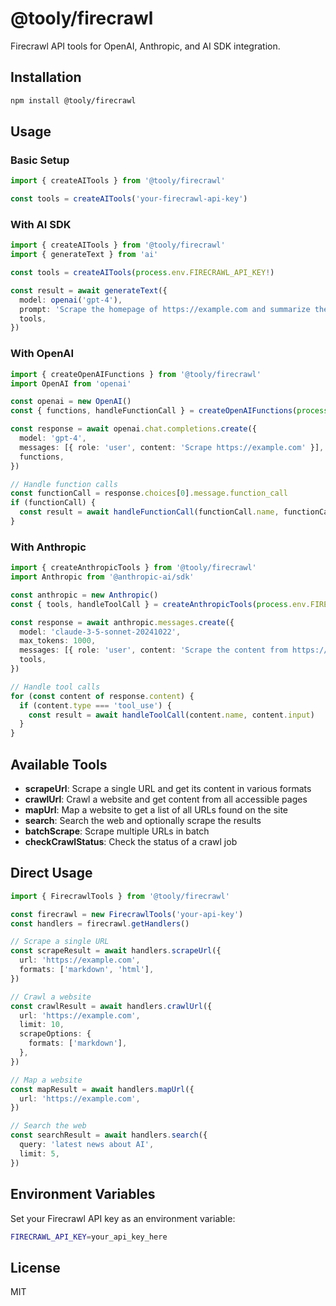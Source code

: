 # @tooly/firecrawl

Firecrawl API tools for OpenAI, Anthropic, and AI SDK integration.

## Installation

```bash
npm install @tooly/firecrawl
```

## Usage

### Basic Setup

```typescript
import { createAITools } from '@tooly/firecrawl'

const tools = createAITools('your-firecrawl-api-key')
```

### With AI SDK

```typescript
import { createAITools } from '@tooly/firecrawl'
import { generateText } from 'ai'

const tools = createAITools(process.env.FIRECRAWL_API_KEY!)

const result = await generateText({
  model: openai('gpt-4'),
  prompt: 'Scrape the homepage of https://example.com and summarize the content',
  tools,
})
```

### With OpenAI

```typescript
import { createOpenAIFunctions } from '@tooly/firecrawl'
import OpenAI from 'openai'

const openai = new OpenAI()
const { functions, handleFunctionCall } = createOpenAIFunctions(process.env.FIRECRAWL_API_KEY!)

const response = await openai.chat.completions.create({
  model: 'gpt-4',
  messages: [{ role: 'user', content: 'Scrape https://example.com' }],
  functions,
})

// Handle function calls
const functionCall = response.choices[0].message.function_call
if (functionCall) {
  const result = await handleFunctionCall(functionCall.name, functionCall.arguments)
}
```

### With Anthropic

```typescript
import { createAnthropicTools } from '@tooly/firecrawl'
import Anthropic from '@anthropic-ai/sdk'

const anthropic = new Anthropic()
const { tools, handleToolCall } = createAnthropicTools(process.env.FIRECRAWL_API_KEY!)

const response = await anthropic.messages.create({
  model: 'claude-3-5-sonnet-20241022',
  max_tokens: 1000,
  messages: [{ role: 'user', content: 'Scrape the content from https://example.com' }],
  tools,
})

// Handle tool calls
for (const content of response.content) {
  if (content.type === 'tool_use') {
    const result = await handleToolCall(content.name, content.input)
  }
}
```

## Available Tools

- **scrapeUrl**: Scrape a single URL and get its content in various formats
- **crawlUrl**: Crawl a website and get content from all accessible pages
- **mapUrl**: Map a website to get a list of all URLs found on the site
- **search**: Search the web and optionally scrape the results
- **batchScrape**: Scrape multiple URLs in batch
- **checkCrawlStatus**: Check the status of a crawl job

## Direct Usage

```typescript
import { FirecrawlTools } from '@tooly/firecrawl'

const firecrawl = new FirecrawlTools('your-api-key')
const handlers = firecrawl.getHandlers()

// Scrape a single URL
const scrapeResult = await handlers.scrapeUrl({
  url: 'https://example.com',
  formats: ['markdown', 'html'],
})

// Crawl a website
const crawlResult = await handlers.crawlUrl({
  url: 'https://example.com',
  limit: 10,
  scrapeOptions: {
    formats: ['markdown'],
  },
})

// Map a website
const mapResult = await handlers.mapUrl({
  url: 'https://example.com',
})

// Search the web
const searchResult = await handlers.search({
  query: 'latest news about AI',
  limit: 5,
})
```

## Environment Variables

Set your Firecrawl API key as an environment variable:

```bash
FIRECRAWL_API_KEY=your_api_key_here
```

## License

MIT
